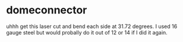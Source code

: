# domeconnector
uhhh get this laser cut and bend each side at 31.72 degrees. I used 16 gauge steel but would probally do it out of 12 or 14 if I did it again. 
